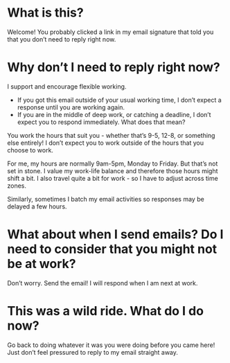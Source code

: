 # What is this?

Welcome! You probably clicked a link in my email signature that told you that you don’t need to reply right now.

# Why don’t I need to reply right now?

I support and encourage flexible working.

* If you got this email outside of your usual working time, I don’t expect a response until you are working again.
* If you are in the middle of deep work, or catching a deadline, I don’t expect you to respond immediately.
What does that mean?

You work the hours that suit you - whether that’s 9-5, 12-8, or something else entirely! I don’t expect you to work outside of the hours that you choose to work.

For me, my hours are normally 9am-5pm, Monday to Friday. But that’s not set in stone. I value my work-life balance and therefore those hours might shift a bit. I also travel quite a bit for work - so I have to adjust across time zones.

Similarly, sometimes I batch my email activities so responses may be delayed a few hours.

# What about when I send emails? Do I need to consider that you might not be at work?

Don’t worry. Send the email! I will respond when I am next at work.

# This was a wild ride. What do I do now?

Go back to doing whatever it was you were doing before you came here! Just don’t feel pressured to reply to my email straight away.
